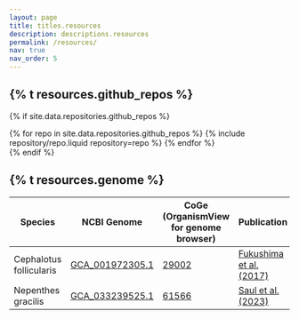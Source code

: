 ```yaml
---
layout: page
title: titles.resources
description: descriptions.resources
permalink: /resources/
nav: true
nav_order: 5
---
```


## {% t resources.github_repos %}

{% if site.data.repositories.github_repos %}

<div class="repositories d-flex flex-wrap flex-md-row flex-column justify-content-between align-items-center">
  {% for repo in site.data.repositories.github_repos %}
    {% include repository/repo.liquid repository=repo %}
  {% endfor %}
</div>
{% endif %}

## {% t resources.genome %}

| Species                 | NCBI Genome                                                                      | CoGe (OrganismView for genome browser)                       | Publication                                                                |
| ----------------------- | -------------------------------------------------------------------------------- | ------------------------------------------------------------ | -------------------------------------------------------------------------- |
| Cephalotus follicularis | [GCA_001972305.1](https://www.ncbi.nlm.nih.gov/datasets/genome/GCA_001972305.1/) | [29002](https://genomevolution.org/coge/GenomeInfo.pl?gid=29002) | [Fukushima et al. (2017)](https://www.nature.com/articles/s41559-016-0059) |
| Nepenthes gracilis      | [GCA_033239525.1](https://www.ncbi.nlm.nih.gov/datasets/genome/GCA_033239525.1/) | [61566](https://genomevolution.org/coge/GenomeInfo.pl?gid=61566) | [Saul et al. (2023)](https://www.nature.com/articles/s41477-023-01562-2)   |

